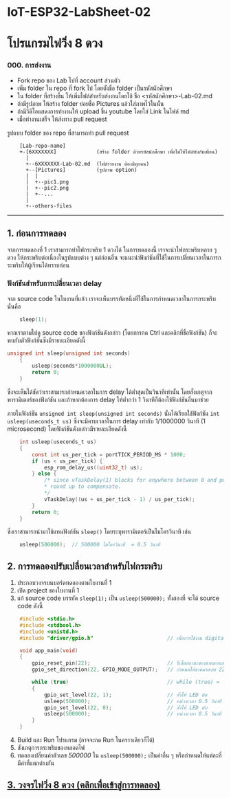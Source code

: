 # IoT-ESP32-LabSheet-02
# โปรแกรมไฟวิ่ง 8 ดวง


### 000. การส่งงาน
- Fork repo ของ Lab ไปที่ account ส่วนตัว
- เพิ่ม folder ใน repo ที่ fork ไป โดยตั้งชื่อ folder เป็นรหัสนักศึกษา
- ใน folder ที่สร้างขึ้น ให้เพิ่มไฟล์สำหรับส่งงานโดยใช้ ชื่อ <รหัสนักศึกษา>-Lab-02.md
- ถ้ามีรูปภาพ ให้สร้าง folder ย่อยชื่อ Pictures แล้วใส่ภาพไว้ในนั้น
- ถ้ามีวิดีโอแสดงการทำงานให้ upload ขึ้น youtube โดยใส่ Link ในไฟล์ md
- เมื่อทำงานเสร็จ ให้ส่งทาง  pull request 

รูปแบบ folder ของ repo ที่สามารถทำ pull request

```
    [Lab-repo-name]
    +-[6XXXXXXX]             (สร้าง folder ด้วยรหัสนักศึกษา เพื่อไม่ให้ไฟล์ทับกับเพื่อน)
      |
      +--6XXXXXXX-Lab-02.md  (ไฟล์รายงาน ต้องมีทุกคน) 
      +--[Pictures]          (รูปภาพ option)
      |  |
      |  +--pic1.png
      |  +--pic2.png 
      |  +--...
      |    
      +--others-files
```
---
## 1. ก่อนการทดลอง

จากการทดลองที่ 1 เราสามารถทำไฟกระพริบ 1 ดวงได้ ในการทดลองนี้ เราจะนำไฟกระพริบหลาย ๆ ดวง ให้กระพริบต่อเนื่องในรูปแบบต่าง ๆ แต่ก่อนอื่น จะแนะนำฟังก์ชันที่ใช้ในการเปลี่ยนเวลาในการกระพริบให้ผู้เรียนได้ทราบก่อน

### ฟังก์ชันสำหรับการเปลี่ยนเวลา delay 

จาก source code  ในใบงานที่แล้ว เราจะเห็นบรรทัดหนึ่งที่ใช้ในการกำหนดเวลาในการกระพริบ นั่นคือ 

``` c
    sleep(1); 
``` 

หากเราตามไปดู source code ของฟังก์ชันดังกล่าว (โดยการกด Ctrl และคลิกที่ชื่อฟังก์ชัน) ก็จะพบกับตัวฟังก์ชันซึ่งมีรายละเอียดดังนี้

``` c
unsigned int sleep(unsigned int seconds)
    {
        usleep(seconds*1000000UL);
        return 0;
    }
```
ซึ่งจะเห็นได้ชัดว่าเราสามารถกำหนดเวลาในการ delay ได้ต่ำสุดเป็นวินาทีเท่านั้น โดยสั่งเกตุจากพารามิเตอร์ของฟังก์ชัน  และถ้าหากต้องการ delay ให้ต่ำกว่า 1 วินาทีก็ต้องใช้ฟังก์ชันอื่นมาช่วย

ภายในฟังก์ชัน `unsigned int sleep(unsigned int seconds)` นั้นได้เรียกใช้ฟังก์ชัน ```int usleep(useconds_t us)``` ซึ่งจะมีคาบเวลาในการ delay เท่ากับ 1/1000000 วินาที (1 microsecond) โดยฟังก์ชันดังกล่าวมีรายละเอียดดังนี้

``` c
    int usleep(useconds_t us)
    {
        const int us_per_tick = portTICK_PERIOD_MS * 1000;
        if (us < us_per_tick) {
            esp_rom_delay_us((uint32_t) us);
        } else {
            /* since vTaskDelay(1) blocks for anywhere between 0 and portTICK_PERIOD_MS,
            * round up to compensate.
            */
            vTaskDelay((us + us_per_tick - 1) / us_per_tick);
        }
        return 0;
    }
```

ซึ่งเราสามารถนำมาใช้แทนฟังก์ชัน `sleep()` โดยระบุพารามิเตอร์เป็นไมโครวินาที เช่น

``` c
    usleep(500000);  // 500000 ไมโครวินาที  = 0.5 วินาที
```

## 2. การทดลองปรับเปลี่ยนเวลาสำหรับไฟกระพริบ

1. ประกอบวงจรบนบอร์ดทดลองตามใบงานที่ 1
2.  เปิด project ของใบงานที่ 1
3. แก้ source code บรรทัด `sleep(1);` เป็น `usleep(500000);` ทั้งสองที่ จะได้ source code ดังนี้

```c
    #include <stdio.h>
    #include <stdbool.h>
    #include <unistd.h>
    #include "driver/gpio.h"                        // เพื่อการใช้งาน digital output (GPIO)

    void app_main(void)
    {
        gpio_reset_pin(22);                         // รีเซ็ตสถานะของขาหมายเลข 22
        gpio_set_direction(22, GPIO_MODE_OUTPUT);   // กำหนดให้ขาหมายเลข 22 เป็น digital output

        while (true)                                // while (true) = วนรอบไม่มีที่สิ้นสุด
        {
            gpio_set_level(22, 1);                  // สั่งให้ LED ติด
            usleep(500000);                         // หน่วงเวลา 0.5 วินาที
            gpio_set_level(22, 0);                  // สั่งให้ LED ดับ
            usleep(500000);                         // หน่วงเวลา 0.5 วินาที
        }
    }
```


4. Build และ Run โปรแกรม (อาจจะกด Run ในคราวเดียวก็ได้) 
5. สังเกตุการกระพริบของหลอดไฟ
6. ทดลองเปลี่ยนค่าตัวเลข _500000_ ใน `usleep(500000);` เป็นค่าอื่น ๆ  หรือกำหนดให้แต่ละที่มีค่าที่แตกต่างกัน


## [3. วงจรไฟวิ่ง 8 ดวง (คลิกเพื่อเข้าสู่การทดลอง)](./chasing_led.md)





